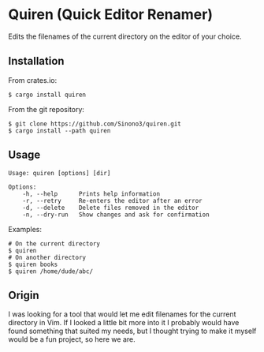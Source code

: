 # Quiren (Quick Editor Renamer)

Edits the filenames of the current directory on the editor of your choice.

## Installation

From crates.io:

```shell
$ cargo install quiren
```

From the git repository:

```shell
$ git clone https://github.com/Sinono3/quiren.git
$ cargo install --path quiren
```

## Usage

```
Usage: quiren [options] [dir]

Options:
    -h, --help      Prints help information
    -r, --retry     Re-enters the editor after an error
    -d, --delete    Delete files removed in the editor
    -n, --dry-run   Show changes and ask for confirmation
```

Examples:

```shell
# On the current directory
$ quiren
# On another directory
$ quiren books
$ quiren /home/dude/abc/
```

## Origin

I was looking for a tool that would let me edit filenames for the current directory in Vim. If I looked a little bit more into it I probably would have found something that suited my needs, but I thought trying to make it myself would be a fun project, so here we are.
